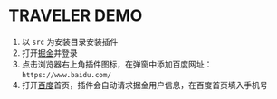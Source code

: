 # TRAVELER DEMO

1. 以 `src` 为安装目录安装插件
2. 打开[掘金](https://juejin.im/)并登录
3. 点击浏览器右上角插件图标，在弹窗中添加百度网址：`https://www.baidu.com/`
4. 打开[百度](https://www.baidu.com/)首页，插件会自动请求掘金用户信息，在百度首页填入手机号
